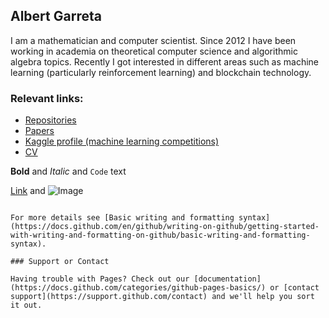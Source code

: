 ## Albert Garreta

I am a mathematician and computer scientist. Since 2012 I have been working in academia on theoretical computer science and algorithmic algebra topics. Recently I 
got interested in different areas such as machine learning (particularly reinforcement learning) and blockchain technology.

### Relevant links:

- [Repositories]()
- [Papers](https://github.com/albert-garreta/albert-garreta.github.io/tree/main/papers)
- [Kaggle profile (machine learning competitions)](https://www.kaggle.com/agarreta)
- [CV]()


**Bold** and _Italic_ and `Code` text

[Link](url) and ![Image](src)
```

For more details see [Basic writing and formatting syntax](https://docs.github.com/en/github/writing-on-github/getting-started-with-writing-and-formatting-on-github/basic-writing-and-formatting-syntax).

### Support or Contact

Having trouble with Pages? Check out our [documentation](https://docs.github.com/categories/github-pages-basics/) or [contact support](https://support.github.com/contact) and we'll help you sort it out.
